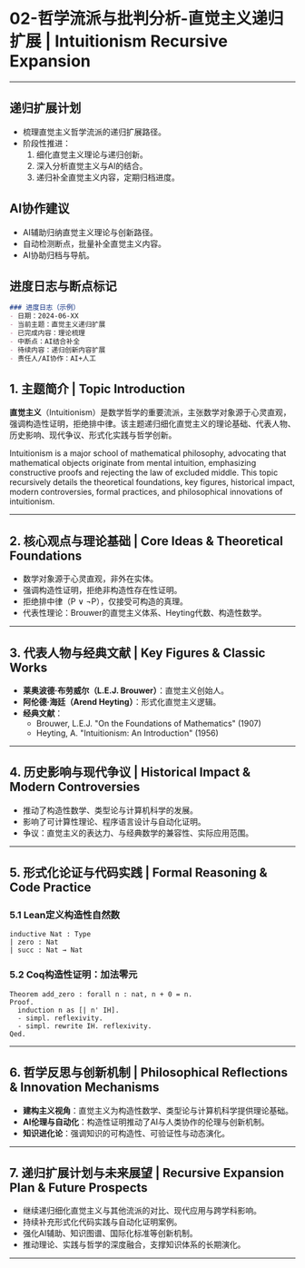 # 02-哲学流派与批判分析-直觉主义递归扩展 | Intuitionism Recursive Expansion

---

## 递归扩展计划

- 梳理直觉主义哲学流派的递归扩展路径。
- 阶段性推进：
  1. 细化直觉主义理论与递归创新。
  2. 深入分析直觉主义与AI的结合。
  3. 递归补全直觉主义内容，定期归档进度。

## AI协作建议

- AI辅助归纳直觉主义理论与创新路径。
- 自动检测断点，批量补全直觉主义内容。
- AI协助归档与导航。

## 进度日志与断点标记

```markdown
### 进度日志（示例）
- 日期：2024-06-XX
- 当前主题：直觉主义递归扩展
- 已完成内容：理论梳理
- 中断点：AI结合补全
- 待续内容：递归创新内容扩展
- 责任人/AI协作：AI+人工
```
<!-- 中断点：直觉主义/AI结合/递归创新扩展 -->

## 1. 主题简介 | Topic Introduction

**直觉主义**（Intuitionism）是数学哲学的重要流派，主张数学对象源于心灵直观，强调构造性证明，拒绝排中律。该主题递归细化直觉主义的理论基础、代表人物、历史影响、现代争议、形式化实践与哲学创新。

Intuitionism is a major school of mathematical philosophy, advocating that mathematical objects originate from mental intuition, emphasizing constructive proofs and rejecting the law of excluded middle. This topic recursively details the theoretical foundations, key figures, historical impact, modern controversies, formal practices, and philosophical innovations of intuitionism.

---

## 2. 核心观点与理论基础 | Core Ideas & Theoretical Foundations

- 数学对象源于心灵直观，非外在实体。
- 强调构造性证明，拒绝非构造性存在性证明。
- 拒绝排中律（P ∨ ¬P），仅接受可构造的真理。
- 代表性理论：Brouwer的直觉主义体系、Heyting代数、构造性数学。

---

## 3. 代表人物与经典文献 | Key Figures & Classic Works

- **莱奥波德·布劳威尔（L.E.J. Brouwer）**：直觉主义创始人。
- **阿伦德·海廷（Arend Heyting）**：形式化直觉主义逻辑。
- **经典文献**：
  - Brouwer, L.E.J. "On the Foundations of Mathematics" (1907)
  - Heyting, A. "Intuitionism: An Introduction" (1956)

---

## 4. 历史影响与现代争议 | Historical Impact & Modern Controversies

- 推动了构造性数学、类型论与计算机科学的发展。
- 影响了可计算性理论、程序语言设计与自动化证明。
- 争议：直觉主义的表达力、与经典数学的兼容性、实际应用范围。

---

## 5. 形式化论证与代码实践 | Formal Reasoning & Code Practice

### 5.1 Lean定义构造性自然数

```lean
inductive Nat : Type
| zero : Nat
| succ : Nat → Nat
```

### 5.2 Coq构造性证明：加法零元

```coq
Theorem add_zero : forall n : nat, n + 0 = n.
Proof.
  induction n as [| n' IH].
  - simpl. reflexivity.
  - simpl. rewrite IH. reflexivity.
Qed.
```

---

## 6. 哲学反思与创新机制 | Philosophical Reflections & Innovation Mechanisms

- **建构主义视角**：直觉主义为构造性数学、类型论与计算机科学提供理论基础。
- **AI伦理与自动化**：构造性证明推动了AI与人类协作的伦理与创新机制。
- **知识进化论**：强调知识的可构造性、可验证性与动态演化。

---

## 7. 递归扩展计划与未来展望 | Recursive Expansion Plan & Future Prospects

- 继续递归细化直觉主义与其他流派的对比、现代应用与跨学科影响。
- 持续补充形式化代码实践与自动化证明案例。
- 强化AI辅助、知识图谱、国际化标准等创新机制。
- 推动理论、实践与哲学的深度融合，支撑知识体系的长期演化。

---
